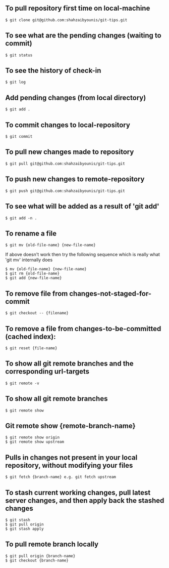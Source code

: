 ## To pull repository first time on local-machine
	$ git clone git@github.com:shahzaibyounis/git-tips.git

## To see what are the pending changes (waiting to commit)
	$ git status

## To see the history of check-in
	$ git log

## Add pending changes (from local directory)
	$ git add .

## To commit changes to local-repository
	$ git commit

## To pull new changes made to repository
	$ git pull git@github.com:shahzaibyounis/git-tips.git

## To push new changes to remote-repository
	$ git push git@github.com:shahzaibyounis/git-tips.git

## To see what will be added as a result of 'git add'
	$ git add -n .

## To rename a file
	$ git mv {old-file-name} {new-file-name}
If above doesn't work then try the following sequence which is really what 'git mv' internally does

	$ mv {old-file-name} {new-file-name}
	$ git rm {old-file-name}
	$ git add {new-file-name}

## To remove file from changes-not-staged-for-commit
	$ git checkout -- {filename}

## To remove a file from changes-to-be-committed (cached index):
	$ git reset {file-name}

## To show all git remote branches and the corresponding url-targets
	$ git remote -v

## To show all git remote branches
	$ git remote show

## Git remote show {remote-branch-name}
	$ git remote show origin
	$ git remote show upstream

## Pulls in changes not present in your local repository, without modifying your files
	$ git fetch {branch-name} e.g. git fetch upstream

## To stash current working changes, pull latest server changes, and then apply back the stashed changes
	$ git stash
	$ git pull origin
	$ git stash apply

## To pull remote branch locally
	$ git pull origin {branch-name}
	$ git checkout {branch-name}
